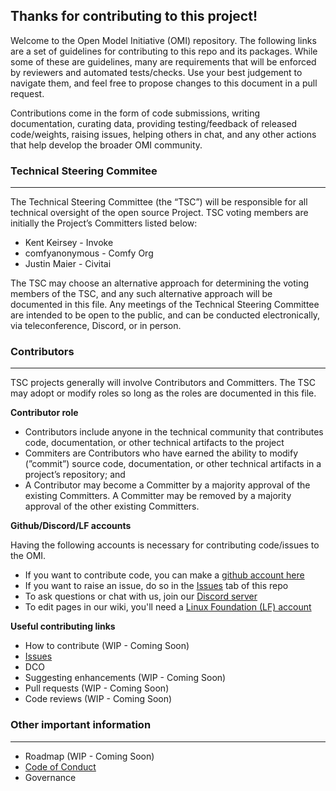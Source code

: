 ## Thanks for contributing to this project!

Welcome to the Open Model Initiative (OMI) repository. The following links are a set of guidelines for contributing to this repo and its packages. While some of these are guidelines, many are requirements that will be enforced by reviewers and automated tests/checks. Use your best judgement to navigate them, and feel free to propose changes to this document in a pull request.

Contributions come in the form of code submissions, writing documentation, curating data, providing testing/feedback of released code/weights, raising issues, helping others in chat, and any other actions that help develop the broader OMI community.

### Technical Steering Commitee

---

The Technical Steering Committee (the “TSC”) will be responsible for all technical oversight of the open source Project. TSC voting members are initially the Project’s Committers listed below:

- Kent Keirsey - Invoke
- comfyanonymous - Comfy Org
- Justin Maier - Civitai

The TSC may choose an alternative approach for determining the voting members of the TSC, and any such alternative approach will be documented in this file. Any meetings of the Technical Steering Committee are intended to be open to the public, and can be conducted electronically, via teleconference, Discord, or in person.

### Contributors

---

TSC projects generally will involve Contributors and Committers. The TSC may adopt or modify roles so long as the roles are documented in this file.

**Contributor role**

- Contributors include anyone in the technical community that contributes code, documentation, or other technical artifacts to the project
- Commiters are Contributors who have earned the ability to modify (”commit”) source code, documentation, or other technical artifacts in a project’s repository; and
- A Contributor may become a Committer by a majority approval of the existing Committers. A Committer may be removed by a majority approval of the other existing Committers.

**Github/Discord/LF accounts**

Having the following accounts is necessary for contributing code/issues to the OMI.

- If you want to contribute code, you can make a [github account here](https://github.com/)
- If you want to raise an issue, do so in the [Issues](https://github.com/Open-Model-Initiative/OMI-Training-Pipeline/issues) tab of this repo
- To ask questions or chat with us, join our [Discord server](https://discord.gg/vANKjzDDkQ)
- To edit pages in our wiki, you'll need a [Linux Foundation (LF) account](https://identity.linuxfoundation.org/)

**Useful contributing links**

- How to contribute (WIP - Coming Soon)
- [Issues](https://github.com/Open-Model-Initiative/OMI-Training-Pipeline/issues)
- DCO
- Suggesting enhancements (WIP - Coming Soon)
- Pull requests (WIP - Coming Soon)
- Code reviews (WIP - Coming Soon)

### Other important information

---

- Roadmap (WIP - Coming Soon)
- [Code of Conduct](CODE_OF_CONDUCT.md)
- Governance
